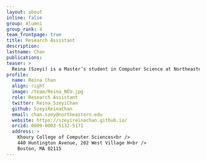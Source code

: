```yaml
---
layout: about
inline: false
group: Alumni
group_rank: 4
team_frontpage: true
title: Research Assistant
description:
lastname: Chan
publications:
teaser: >
  Reina (Szeyi) is a Master’s student in Computer Science at Northeastern University. Her research interest lies in human-AI interaction and accessible technology. 
profile:
  name: Reina Chan
  align: right
  image: /team/Reina_NEU.jpg
  role: Research Assistant
  twitter: Reina_SzeyiChan
  github: SzeyiReinaChan
  email: chan.szey@northeastern.edu
  website: https://szeyireinachan.github.io/
  orcid: 0009-0003-5132-5171
  address: >
    Khoury College of Computer Sciences<br />
    440 Huntington Avenue, 202 West Village H<br />
    Boston, MA 02115
---
```

